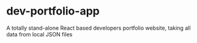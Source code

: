 # dev-portfolio-app

A totally stand-alone React based developers portfolio website, taking all data
from local JSON files
